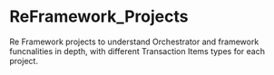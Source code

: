 # ReFramework_Projects
Re Framework projects to understand Orchestrator and framework funcnalities in depth, with different Transaction Items types for each project.
